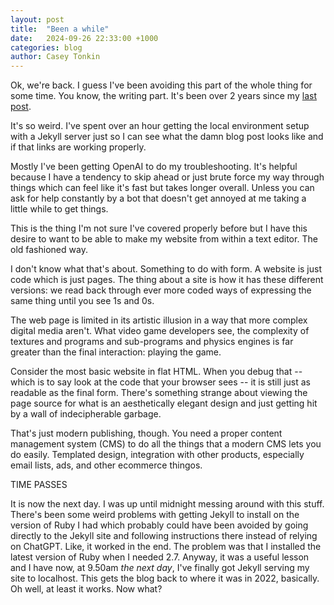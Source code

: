 ```yaml
---
layout: post
title:  "Been a while"
date:   2024-09-26 22:33:00 +1000
categories: blog
author: Casey Tonkin
---
```


Ok, we're back. I guess I've been avoiding this part of the whole thing for some time. You know, the writing part. It's been over 2 years since my <a href='https://vontonks.github.io/blog/2022/09/14/back-again.html'>last post</a>. 

It's so weird. I've spent over an hour getting the local environment setup with a Jekyll server just so I can see what the damn blog post looks like and if that links are working properly.

Mostly I've been getting OpenAI to do my troubleshooting. It's helpful because I have a tendency to skip ahead or just brute force my way through things which can feel like it's fast but takes longer overall. Unless you can ask for help constantly by a bot that doesn't get annoyed at me taking a little while to get things.

This is the thing I'm not sure I've covered properly before but I have this desire to want to be able to make my website from within a text editor. The old fashioned way.

I don't know what that's about. Something to do with form. A website is just code which is just pages. The thing about a site is how it has these different versions: we read back through ever more coded ways of expressing the same thing until you see 1s and 0s.

The web page is limited in its artistic illusion in a way that more complex digital media aren't. What video game developers see, the complexity of textures and programs and sub-programs and physics engines is far greater than the final interaction: playing the game. 

Consider the most basic website in flat HTML. When you debug that -- which is to say look at the code that your browser sees -- it is still just as readable as the final form. There's something strange about viewing the page source for what is an aesthetically elegant design and just getting hit by a wall of indecipherable garbage.

That's just modern publishing, though. You need a proper content management system (CMS) to do all the things that a modern CMS lets you do easily. Templated design, integration with other products, especially email lists, ads, and other ecommerce thingos.

TIME PASSES

It is now the next day. I was up until midnight messing around with this stuff. There's been some weird problems with getting Jekyll to install on the version of Ruby I had which probably could have been avoided by going directly to the Jekyll site and following instructions there instead of relying on ChatGPT. Like, it worked in the end. The problem was that I installed the latest version of Ruby when I needed 2.7. Anyway, it was a useful lesson and I have now, at 9.50am *the next day*, I've finally got Jekyll serving my site to localhost. This gets the blog back to where it was in 2022, basically. Oh well, at least it works. Now what?
